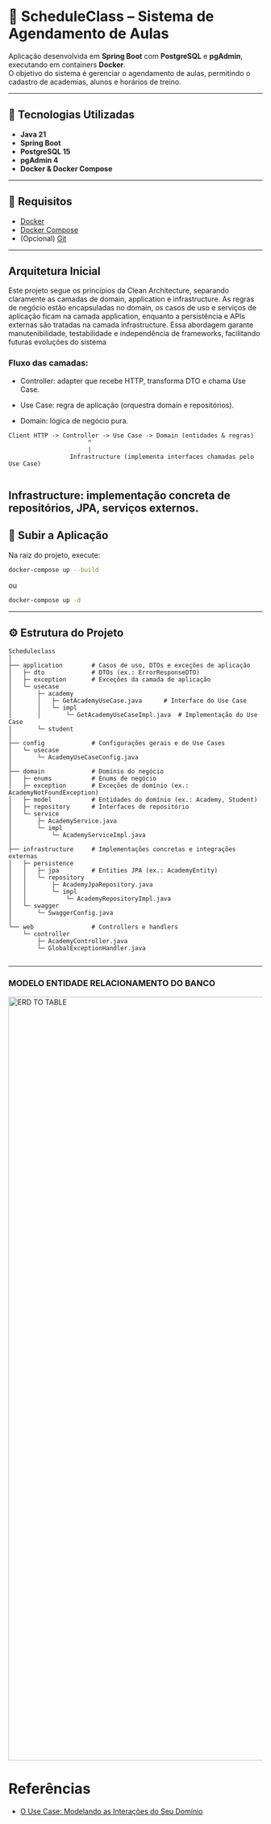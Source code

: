 # 🥋 ScheduleClass – Sistema de Agendamento de Aulas

Aplicação desenvolvida em **Spring Boot** com **PostgreSQL** e **pgAdmin**, executando em containers **Docker**.  
O objetivo do sistema é gerenciar o agendamento de aulas, permitindo o cadastro de academias, alunos e horários de treino.

---

## 🚀 Tecnologias Utilizadas

- **Java 21**
- **Spring Boot**
- **PostgreSQL 15**
- **pgAdmin 4**
- **Docker & Docker Compose**

---

## 🧰 Requisitos

- [Docker](https://www.docker.com/)
- [Docker Compose](https://docs.docker.com/compose/)
- (Opcional) [Git](https://git-scm.com/)

---
## Arquitetura Inicial
Este projeto segue os princípios da Clean Architecture, separando claramente as camadas de domain, application e infrastructure. As regras de negócio estão encapsuladas no domain, os casos de uso e serviços de aplicação ficam na camada application, enquanto a persistência e APIs externas são tratadas na camada infrastructure. Essa abordagem garante manutenibilidade, testabilidade e independência de frameworks, facilitando futuras evoluções do sistema

### Fluxo das camadas:

* Controller: adapter que recebe HTTP, transforma DTO e chama Use Case.

* Use Case: regra de aplicação (orquestra domain e repositórios).

* Domain: lógica de negócio pura.

```
Client HTTP -> Controller -> Use Case -> Domain (entidades & regras) 
                      ^ 
                      | 
                 Infrastructure (implementa interfaces chamadas pelo Use Case)


````

Infrastructure: implementação concreta de repositórios, JPA, serviços externos.
---

## 🧩 Subir a Aplicação

Na raiz do projeto, execute:

```bash
docker-compose up --build
```
ou 
```bash
docker-compose up -d
```

---
## ⚙️ Estrutura do Projeto

```
Scheduleclass
│
├── application        # Casos de uso, DTOs e exceções de aplicação
│   ├─ dto             # DTOs (ex.: ErrorResponseDTO)
│   ├─ exception       # Exceções da camada de aplicação
│   └─ usecase
│       ├─ academy
│       │   ├─ GetAcademyUseCase.java      # Interface do Use Case
│       │   └─ impl
│       │       └─ GetAcademyUseCaseImpl.java  # Implementação do Use Case
│       └─ student
│
├── config             # Configurações gerais e de Use Cases
│   └─ usecase
│       └─ AcademyUseCaseConfig.java
│
├── domain             # Domínio do negócio
│   ├─ enums           # Enums de negócio
│   ├─ exception       # Exceções de domínio (ex.: AcademyNotFoundException)
│   ├─ model           # Entidades do domínio (ex.: Academy, Student)
│   ├─ repository      # Interfaces de repositório
│   └─ service
│       ├─ AcademyService.java
│       └─ impl
│           └─ AcademyServiceImpl.java
│
├── infrastructure     # Implementações concretas e integrações externas
│   ├─ persistence
│   │   ├─ jpa         # Entities JPA (ex.: AcademyEntity)
│   │   └─ repository
│   │       ├─ AcademyJpaRepository.java
│   │       └─ impl
│   │           └─ AcademyRepositoryImpl.java
│   └─ swagger
│       └─ SwaggerConfig.java
│
└── web                # Controllers e handlers
    └─ controller
        ├─ AcademyController.java
        └─ GlobalExceptionHandler.java


```

---

### MODELO ENTIDADE RELACIONAMENTO DO BANCO
<img width="1563" height="1512" alt="ERD TO TABLE" src="https://github.com/user-attachments/assets/897730b4-a4aa-4016-bc1e-87a21d2cc173" />

# Referências

- [O Use Case: Modelando as Interações do Seu Domínio](https://medium.com/inside-picpay/o-use-case-modelando-as-intera%C3%A7%C3%B5es-do-seu-dom%C3%ADnio-c6c568270d0c)

